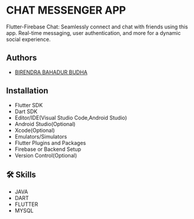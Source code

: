 
# CHAT MESSENGER APP

Flutter-Firebase Chat: Seamlessly connect and chat with friends using this app. Real-time messaging, user authentication, and more for a dynamic social experience.


## Authors

- [BIRENDRA BAHADUR BUDHA](https://github.com/Birendra999)



## Installation
- Flutter SDK
- Dart SDK
- Editor/IDE(Visual Studio Code,Android Studio)
- Android Studio(Optional)
- Xcode(Optional)
- Emulators/Simulators
- Flutter Plugins and Packages
- Firebase or Backend Setup
- Version Control(Optional)



    
## 🛠 Skills
- JAVA
- DART
- FLUTTER
- MYSQL

